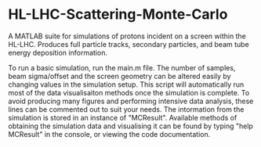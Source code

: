 # HL-LHC-Scattering-Monte-Carlo
A MATLAB suite for simulations of protons incident on a screen within the HL-LHC. Produces full particle tracks, secondary particles, and beam tube energy deposition information.

To run a basic simulation, run the main.m file. The number of samples, beam sigma/offset and the screen geometry can be altered easily by changing values in the simulation setup. This script will automatically run most of the data visualisaiton methods once the simulation is complete. To avoid producing many figures and performing intensive data analysis, these lines can be commented out to suit your needs. The intormation from the simulation is stored in an instance of "MCResult". Available methods of obtaining the simulation data and visualising it can be found by typing "help MCResult" in the console, or viewing the code documentation.
